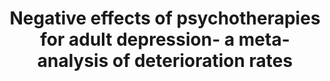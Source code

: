 --- 
abstract: '' 
authors: 
 - P Cuijpers
 -  M Reijnders
 -  E Karyotaki
 -  L de Wit
 -  admin
doi: '' 
featured: false 
publication: '*Journal of affective disorders*, 77' 
publication_short: '' 
publishDate: '2018-01-01' 
title: 'Negative effects of psychotherapies for adult depression- a meta-analysis of deterioration rates' 
url_code: '' 
url_dataset: '' 
url_pdf: '' 
url_poster: '' 
url_project: '' 
url_slides: '' 
url_source: '' 
url_video: '' 
---